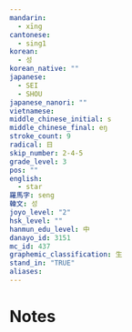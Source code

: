 ```yaml
---
mandarin:
  - xīng
cantonese:
  - sing1
korean:
  - 성
korean_native: ""
japanese:
  - SEI
  - SHOU
japanese_nanori: ""
vietnamese:
middle_chinese_initial: s
middle_chinese_final: eŋ
stroke_count: 9
radical: 日
skip_number: 2-4-5
grade_level: 3
pos: ""
english:
  - star
羅馬字: seng
韓文: 성
joyo_level: "2"
hsk_level: ""
hanmun_edu_level: 中
danayo_id: 3151
mc_id: 437
graphemic_classification: 生
stand_in: "TRUE"
aliases:
---
```


# Notes

